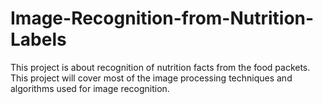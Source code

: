 # Image-Recognition-from-Nutrition-Labels
This project is about recognition of nutrition facts from the food packets. This project will cover most of the image processing techniques and algorithms used for image recognition.
